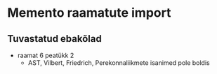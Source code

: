 # Memento raamatute import

## Tuvastatud ebakõlad

- raamat 6 peatükk 2
  - AST, Vilbert, Friedrich,
    Perekonnaliikmete isanimed pole boldis
